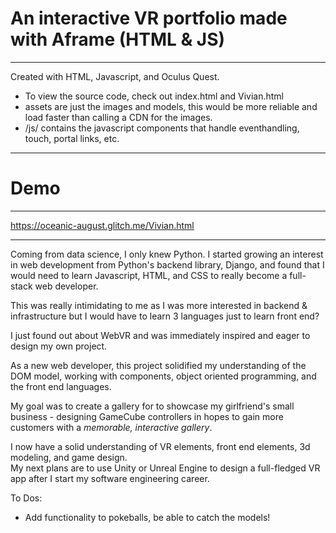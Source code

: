# An interactive VR portfolio made with Aframe (HTML &amp; JS)
-------
Created with HTML, Javascript, and Oculus Quest.  
   * To view the source code, check out index.html and Vivian.html 
   * assets are just the images and models, this would be more reliable and load faster than calling a CDN for the images.
   * /js/ contains the javascript components that handle eventhandling, touch, portal links, etc. 
   
-------

# Demo
--------
https://oceanic-august.glitch.me/Vivian.html

--------


Coming from data science, I only knew Python. I started growing an interest in web development from Python's backend library, Django, and found that I would need to learn Javascript, HTML, and CSS to really become a full-stack web developer.  

This was really intimidating to me as I was more interested in backend & infrastructure but I would have to learn 3 languages just to learn front end?   
    
I just found out about WebVR and was immediately inspired and eager to design my own project.  
    
As a new web developer, this project solidified my understanding of the DOM model, working with components, object oriented programming, and the front end languages.

My goal was to create a gallery for to showcase my girlfriend's small business - designing GameCube controllers in hopes to gain more customers with a *memorable, interactive gallery*.  

I now have a solid understanding of VR elements, front end elements, 3d modeling, and game design.   
My next plans are to use Unity or Unreal Engine to design a full-fledged VR app after I start my software engineering career.

To Dos:

   * Add functionality to pokeballs, be able to catch the models!
